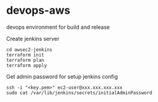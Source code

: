 # devops-aws
devops environment for build and release

Create jenkins server
```
cd awsec2-jenkins
terraform init
terraform plan
terraform apply
```

Get admin password for setup jenkins config
```
ssh -i "<key.pem>" ec2-user@xxx.xxx.xxx.xxx
sudo cat /var/lib/jenkins/secrets/initialAdminPassword
```